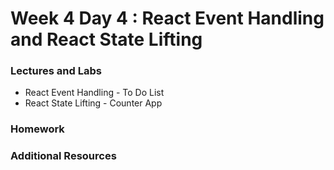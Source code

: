 
# Week 4 Day 4 : React Event Handling and React State Lifting 

### Lectures and Labs
* React Event Handling - To Do List
* React State Lifting - Counter App 

### Homework 


### Additional Resources 
